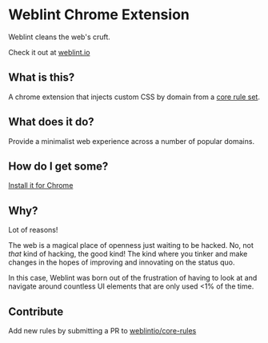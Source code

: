 # Weblint Chrome Extension

Weblint cleans the web's cruft.

Check it out at [weblint.io](http://www.weblint.io)

## What is this?

A chrome extension that injects custom CSS by domain from a
[core rule set](https://github.com/weblintio/core-rules).

## What does it do?

Provide a minimalist web experience across a number of popular domains.

## How do I get some?

[Install it for Chrome](https://chrome.google.com/webstore/detail/weblint/knmacabibfghdkhnpacfkkeffleijdpd)

## Why?

Lot of reasons!

The web is a magical place of openness just waiting to be
hacked. No, not _that_ kind of hacking, the good kind! The kind where you tinker
and make changes in the hopes of improving and innovating on the status quo.

In this case, Weblint was born out of the frustration of having to look at and
navigate around countless UI elements that are only used <1% of the time.

## Contribute

Add new rules by submitting a PR to
[weblintio/core-rules](https://github.com/weblintio/core-rules)
